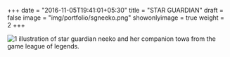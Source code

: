 +++
date = "2016-11-05T19:41:01+05:30"
title = "STAR GUARDIAN"
draft = false
image = "img/portfolio/sgneeko.png"
showonlyimage = true
weight = 2
+++

![1]
illustration of star guardian neeko and her companion towa from the game league of legends.

[1]: /img/portfolio/sgneeko.png